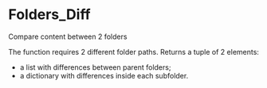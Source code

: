 # Folders_Diff
Compare content between 2 folders

The function requires 2 different folder paths.
Returns a tuple of 2 elements:
  - a list with differences between parent folders;
  - a dictionary with differences inside each subfolder.
